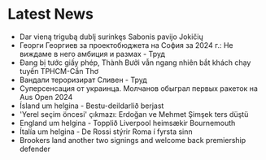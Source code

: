 # Latest News
-  Dar vieną trigubą dublį surinkęs Sabonis pavijo Jokičių
-  Георги Георгиев за проектобюджета на София за 2024 г.: Не виждаме в него амбиция и размах - Труд
-  Đang bị tước giấy phép, Thành Bưởi vẫn ngang nhiên bắt khách chạy tuyến TPHCM-Cần Thơ
-  Вандали тероризират Сливен - Труд
-  Суперсенсация от украинца. Молчанов обыграл первых ракеток на Аus Open 2024
-  Ísland um helgina - Bestu-deildarlið berjast
-  'Yerel seçim öncesi' çıkmazı: Erdoğan ve Mehmet Şimşek ters düştü
-  England um helgina - Topplið Liverpool heimsækir Bournemouth
-  Ítalía um helgina - De Rossi stýrir Roma í fyrsta sinn
-  Brookers land another two signings and welcome back premiership defender
